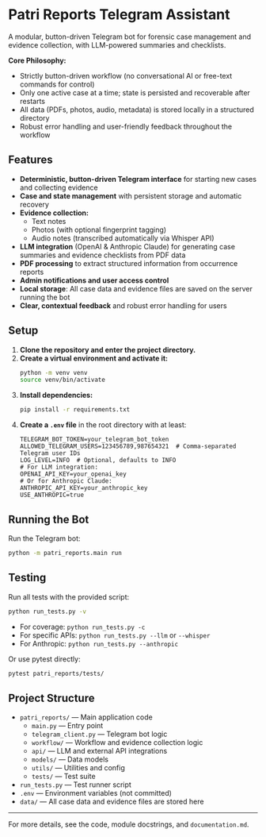 # Patri Reports Telegram Assistant

A modular, button-driven Telegram bot for forensic case management and evidence collection, with LLM-powered summaries and checklists.

**Core Philosophy:**
- Strictly button-driven workflow (no conversational AI or free-text commands for control)
- Only one active case at a time; state is persisted and recoverable after restarts
- All data (PDFs, photos, audio, metadata) is stored locally in a structured directory
- Robust error handling and user-friendly feedback throughout the workflow

## Features
- **Deterministic, button-driven Telegram interface** for starting new cases and collecting evidence
- **Case and state management** with persistent storage and automatic recovery
- **Evidence collection:**
  - Text notes
  - Photos (with optional fingerprint tagging)
  - Audio notes (transcribed automatically via Whisper API)
- **LLM integration** (OpenAI & Anthropic Claude) for generating case summaries and evidence checklists from PDF data
- **PDF processing** to extract structured information from occurrence reports
- **Admin notifications and user access control**
- **Local storage**: All case data and evidence files are saved on the server running the bot
- **Clear, contextual feedback** and robust error handling for users

## Setup
1. **Clone the repository and enter the project directory.**
2. **Create a virtual environment and activate it:**
   ```bash
   python -m venv venv
   source venv/bin/activate
   ```
3. **Install dependencies:**
   ```bash
   pip install -r requirements.txt
   ```
4. **Create a `.env` file** in the root directory with at least:
   ```env
   TELEGRAM_BOT_TOKEN=your_telegram_bot_token
   ALLOWED_TELEGRAM_USERS=123456789,987654321  # Comma-separated Telegram user IDs
   LOG_LEVEL=INFO  # Optional, defaults to INFO
   # For LLM integration:
   OPENAI_API_KEY=your_openai_key
   # Or for Anthropic Claude:
   ANTHROPIC_API_KEY=your_anthropic_key
   USE_ANTHROPIC=true
   ```

## Running the Bot
Run the Telegram bot:
```bash
python -m patri_reports.main run
```

## Testing
Run all tests with the provided script:
```bash
python run_tests.py -v
```
- For coverage: `python run_tests.py -c`
- For specific APIs: `python run_tests.py --llm` or `--whisper`
- For Anthropic: `python run_tests.py --anthropic`

Or use pytest directly:
```bash
pytest patri_reports/tests/
```

## Project Structure
- `patri_reports/` — Main application code
  - `main.py` — Entry point
  - `telegram_client.py` — Telegram bot logic
  - `workflow/` — Workflow and evidence collection logic
  - `api/` — LLM and external API integrations
  - `models/` — Data models
  - `utils/` — Utilities and config
  - `tests/` — Test suite
- `run_tests.py` — Test runner script
- `.env` — Environment variables (not committed)
- `data/` — All case data and evidence files are stored here

---
For more details, see the code, module docstrings, and `documentation.md`.